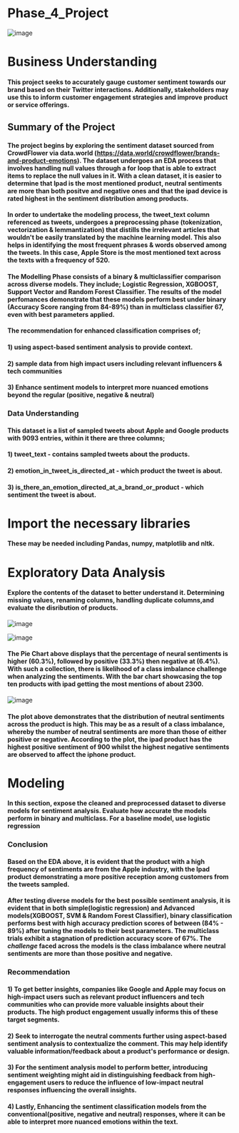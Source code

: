 # Phase_4_Project
![image](https://github.com/user-attachments/assets/74a57338-0a78-4c82-a892-d91bcefec033)
# **Business Understanding**
#### This project seeks to accurately gauge customer sentiment towards our brand based on their Twitter interactions. Additionally, stakeholders may use this to inform customer engagement strategies and improve product or service offerings.
## **Summary of the Project**

#### The project begins by exploring the sentiment dataset sourced from CrowdFlower via data.world (https://data.world/crowdflower/brands-and-product-emotions). The dataset undergoes an EDA process that involves handling null values through a for loop that is able to extract items to replace the null values in it. With a clean dataset, it is easier to determine that Ipad is the most mentioned product, neutral sentiments are more than both positve and negative ones and that the ipad device is rated highest in the sentiment distribution among products.

#### In order to undertake the modeling process, the tweet_text column referenced as tweets, undergoes a preprocessing phase (tokenization, vectorization & lemmantization) that distills the irrelevant articles that wouldn't be easily translated by the machine learning model. This also helps in identifying the most frequent phrases & words observed among the tweets. In this case, Apple Store is the most mentioned text across the texts with a frequency of 520. 

#### The Modelling Phase consists of a binary & multiclassifier comparison across diverse models. They include; Logistic Regression, XGBOOST, Support Vector and Random Forest Classifier. The results of the model perfomances demonstrate that these models perform best under binary (Accuracy Score ranging from 84-89%) than in multiclass classifier 67, even with best parameters applied. 

#### The recommendation for enhanced classification comprises of; 
#### 1) using aspect-based sentiment analysis to provide context.
#### 2) sample data from high impact users including relevant   influencers & tech communities 
#### 3) Enhance sentiment models to interpret more nuanced emotions beyond the regular (positive, negative & neutral)

### **Data Understanding**

#### This dataset is a list of sampled tweets about Apple and Google products with 9093 entries, within it there are three columns;

   #### 1) tweet_text - contains sampled tweets about the products.

   #### 2) emotion_in_tweet_is_directed_at - which product the tweet is about.
   
   #### 3) is_there_an_emotion_directed_at_a_brand_or_product - which sentiment the tweet is about. 

# **Import the necessary libraries**

#### These may be needed including Pandas, numpy, matplotlib and nltk.
# **Exploratory Data Analysis**

#### Explore the contents of the dataset to better understand it. Determining missing values, renaming columns, handling duplicate columns,and evaluate the disribution of products.

![image](https://github.com/user-attachments/assets/64c9b07a-d97a-403e-a4d9-8b29cdfe9745)

![image](https://github.com/user-attachments/assets/fc26b740-c404-44b8-b23a-496f3d0ce795)

#### The Pie Chart above displays that the percentage of neural sentiments is higher (60.3%), followed by positive (33.3%) then negative at (6.4%). With such a collection, there is likelihood of a class imbalance challenge when analyzing the sentiments. With the bar chart showcasing the top ten products with ipad getting the most mentions of about 2300.
![image](https://github.com/user-attachments/assets/8c4e38a8-4bd4-4ee6-9a97-83a46f3b7c54)

 #### The plot above demonstrates that the distribution of neutral sentiments across the product is high. This may be as a result of a class imbalance, whereby the number of neutral sentiments are more than those of either positive or negative. According to the plot, the ipad product has the highest positive sentiment of 900 whilst the highest negative sentiments are observed to affect the iphone product.  

 # **Modeling**

#### In this section, expose the cleaned and preprocessed dataset to diverse models for sentiment analysis. Evaluate how accurate the models perform in binary and multiclass. For a baseline model, use logistic regression
### **Conclusion**

#### Based on the EDA above, it is evident that the product with a high frequency of sentiments are from the Apple industry, with the Ipad product demonstrating a more positive reception among customers from the tweets sampled.

#### After testing diverse models for the best possible sentiment analysis, it is evident that in both simple(logistic regression) and Advanced models(XGBOOST, SVM & Random Forest Classifier), binary classification performs best with high accuracy prediction scores of between (84% - 89%) after tuning the models to their best parameters. The multiclass trials exhibit a stagnation of prediction accuracy score of 67%. The *challenge* faced across the models is the class imbalance where neutral sentiments are more than those positive and negative.

### **Recommendation**

#### 1) To get better insights, companies like Google and Apple may focus on high-impact users such as relevant product influencers and tech communities who can provide more valuable insights about their products. The high product engagement usually informs this of these target segments.

#### 2) Seek to interrogate the neutral comments further using aspect-based sentiment analysis to contextualize the comment. This may help identify valuable information/feedback about a product's performance or design.

#### 3) For the sentiment analysis model to perform better, introducing sentiment weighting might aid in distinguishing feedback from high-engagement users to reduce the influence of low-impact neutral responses influencing the overall insights.

#### 4) Lastly, Enhancing the sentiment classification models from the conventional(positive, negative and neutral) responses, where it can be able to interpret more nuanced emotions within the text.  


